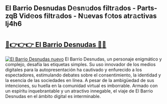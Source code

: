 ## El Barrio Desnudas D𝚎sn𝚞dos filtr𝚊dos - Parts-zqB Vid𝚎os filtr𝚊dos - N𝚞evas f𝚘tos atr𝚊ctivas lj4h6

# <h2><a href="http://mb9q2o.tromn.icu/?c=El+Barrio+Desnudas">🔗👉👉👉 El Barrio Desnudas 🔗🔗</a></h2>

[![El Barrio Desnudas nuevo](https://i.imgur.com/pEAQMta.gif)](http://mb9q2o.tromn.icu/?c=El+Barrio+Desnudas)
El Barrio Desnudas, un personaje enigmático y complejo, desafía las etiquetas simples. Su uso innovador de los medios digitales para la autopresentación ha cautivado y enfurecido a los espectadores, estimulando debates sobre el consentimiento, la identidad y la esencia de las sociedades en línea. A pesar de la ambigüedad de sus intenciones, su huella en la comunidad virtual es imborrable. Armado con un espíritu inquebrantable y un atractivo innegable, el viaje de El Barrio Desnudas en el ámbito digital es interminable.
